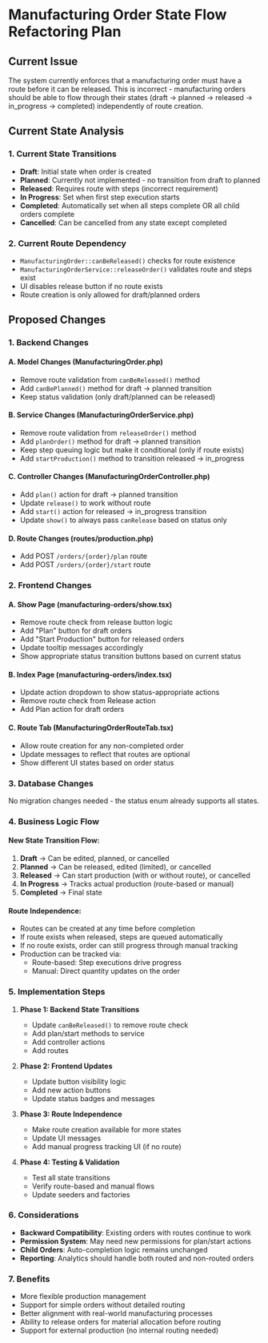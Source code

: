 # Manufacturing Order State Flow Refactoring Plan

## Current Issue

The system currently enforces that a manufacturing order must have a route before it can be released. This is incorrect - manufacturing orders should be able to flow through their states (draft → planned → released → in_progress → completed) independently of route creation.

## Current State Analysis

### 1. Current State Transitions

- **Draft**: Initial state when order is created
- **Planned**: Currently not implemented - no transition from draft to planned
- **Released**: Requires route with steps (incorrect requirement)
- **In Progress**: Set when first step execution starts
- **Completed**: Automatically set when all steps complete OR all child orders complete
- **Cancelled**: Can be cancelled from any state except completed

### 2. Current Route Dependency

- `ManufacturingOrder::canBeReleased()` checks for route existence
- `ManufacturingOrderService::releaseOrder()` validates route and steps exist
- UI disables release button if no route exists
- Route creation is only allowed for draft/planned orders

## Proposed Changes

### 1. Backend Changes

#### A. Model Changes (ManufacturingOrder.php)
- Remove route validation from `canBeReleased()` method
- Add `canBePlanned()` method for draft → planned transition
- Keep status validation (only draft/planned can be released)

#### B. Service Changes (ManufacturingOrderService.php)
- Remove route validation from `releaseOrder()` method
- Add `planOrder()` method for draft → planned transition
- Keep step queuing logic but make it conditional (only if route exists)
- Add `startProduction()` method to transition released → in_progress

#### C. Controller Changes (ManufacturingOrderController.php)
- Add `plan()` action for draft → planned transition
- Update `release()` to work without route
- Add `start()` action for released → in_progress transition
- Update `show()` to always pass `canRelease` based on status only

#### D. Route Changes (routes/production.php)
- Add POST `/orders/{order}/plan` route
- Add POST `/orders/{order}/start` route

### 2. Frontend Changes

#### A. Show Page (manufacturing-orders/show.tsx)
- Remove route check from release button logic
- Add "Plan" button for draft orders
- Add "Start Production" button for released orders
- Update tooltip messages accordingly
- Show appropriate status transition buttons based on current status

#### B. Index Page (manufacturing-orders/index.tsx)
- Update action dropdown to show status-appropriate actions
- Remove route check from Release action
- Add Plan action for draft orders

#### C. Route Tab (ManufacturingOrderRouteTab.tsx)
- Allow route creation for any non-completed order
- Update messages to reflect that routes are optional
- Show different UI states based on order status

### 3. Database Changes

No migration changes needed - the status enum already supports all states.

### 4. Business Logic Flow

#### New State Transition Flow:
1. **Draft** → Can be edited, planned, or cancelled
2. **Planned** → Can be released, edited (limited), or cancelled
3. **Released** → Can start production (with or without route), or cancelled
4. **In Progress** → Tracks actual production (route-based or manual)
5. **Completed** → Final state

#### Route Independence:
- Routes can be created at any time before completion
- If route exists when released, steps are queued automatically
- If no route exists, order can still progress through manual tracking
- Production can be tracked via:
  - Route-based: Step executions drive progress
  - Manual: Direct quantity updates on the order

### 5. Implementation Steps

1. **Phase 1: Backend State Transitions**
   - Update `canBeReleased()` to remove route check
   - Add plan/start methods to service
   - Add controller actions
   - Add routes

2. **Phase 2: Frontend Updates**
   - Update button visibility logic
   - Add new action buttons
   - Update status badges and messages

3. **Phase 3: Route Independence**
   - Make route creation available for more states
   - Update UI messages
   - Add manual progress tracking UI (if no route)

4. **Phase 4: Testing & Validation**
   - Test all state transitions
   - Verify route-based and manual flows
   - Update seeders and factories

### 6. Considerations

- **Backward Compatibility**: Existing orders with routes continue to work
- **Permission System**: May need new permissions for plan/start actions
- **Child Orders**: Auto-completion logic remains unchanged
- **Reporting**: Analytics should handle both routed and non-routed orders

### 7. Benefits

- More flexible production management
- Support for simple orders without detailed routing
- Better alignment with real-world manufacturing processes
- Ability to release orders for material allocation before routing
- Support for external production (no internal routing needed)